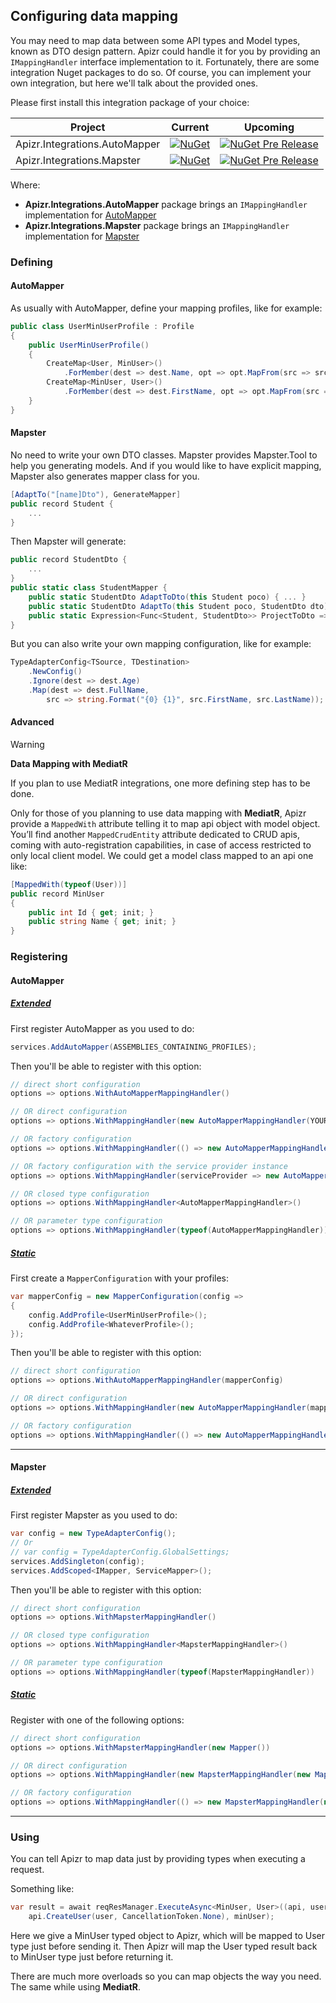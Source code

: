 ﻿## Configuring data mapping

You may need to map data between some API types and Model types, known as DTO design pattern.
Apizr could handle it for you by providing an `IMappingHandler` interface implementation to it.
Fortunately, there are some integration Nuget packages to do so.
Of course, you can implement your own integration, but here we'll talk about the provided ones.

Please first install this integration package of your choice:

|Project|Current|Upcoming|
|-------|-----|-----|
|Apizr.Integrations.AutoMapper|[![NuGet](https://img.shields.io/nuget/v/Apizr.Integrations.AutoMapper.svg)](https://www.nuget.org/packages/Apizr.Integrations.AutoMapper/)|[![NuGet Pre Release](https://img.shields.io/nuget/vpre/Apizr.Integrations.AutoMapper.svg)](https://www.nuget.org/packages/Apizr.Integrations.AutoMapper/)|
|Apizr.Integrations.Mapster|[![NuGet](https://img.shields.io/nuget/v/Apizr.Integrations.Mapster.svg)](https://www.nuget.org/packages/Apizr.Integrations.Mapster/)|[![NuGet Pre Release](https://img.shields.io/nuget/vpre/Apizr.Integrations.Mapster.svg)](https://www.nuget.org/packages/Apizr.Integrations.Mapster/)|

Where:
   - **Apizr.Integrations.AutoMapper** package brings an `IMappingHandler` implementation for [AutoMapper](https://github.com/AutoMapper/AutoMapper)
   - **Apizr.Integrations.Mapster** package brings an `IMappingHandler` implementation for [Mapster](https://github.com/MapsterMapper/Mapster)

### Defining

#### AutoMapper

As usually with AutoMapper, define your mapping profiles, like for example:
```csharp
public class UserMinUserProfile : Profile
{
    public UserMinUserProfile()
    {
        CreateMap<User, MinUser>()
            .ForMember(dest => dest.Name, opt => opt.MapFrom(src => src.FirstName));
        CreateMap<MinUser, User>()
            .ForMember(dest => dest.FirstName, opt => opt.MapFrom(src => src.Name));
    }
}
```

#### Mapster

No need to write your own DTO classes. Mapster provides Mapster.Tool to help you generating models. And if you would like to have explicit mapping, Mapster also generates mapper class for you.

````csharp
[AdaptTo("[name]Dto"), GenerateMapper]
public record Student {
    ...
}
````

Then Mapster will generate:

````csharp
public record StudentDto {
    ...
}
public static class StudentMapper {
    public static StudentDto AdaptToDto(this Student poco) { ... }
    public static StudentDto AdaptTo(this Student poco, StudentDto dto) { ... }
    public static Expression<Func<Student, StudentDto>> ProjectToDto => ...
}
````

But you can also write your own mapping configuration, like for example:
```csharp
TypeAdapterConfig<TSource, TDestination>
    .NewConfig()
    .Ignore(dest => dest.Age)
    .Map(dest => dest.FullName,
        src => string.Format("{0} {1}", src.FirstName, src.LastName));
```

#### Advanced

>[!WARNING]
>
>**Data Mapping with MediatR**
>
>If you plan to use MediatR integrations, one more defining step has to be done.

Only for those of you planning to use data mapping with **MediatR**, Apizr provide a `MappedWith` attribute telling it to map api object with model object.
You’ll find another `MappedCrudEntity` attribute dedicated to CRUD apis, coming with auto-registration capabilities, in case of access restricted to only local client model.
We could get a model class mapped to an api one like:

```csharp
[MappedWith(typeof(User))]
public record MinUser
{
    public int Id { get; init; }
    public string Name { get; init; }
}
```

### Registering

#### AutoMapper

##### [Extended](#tab/tabid-extended)

First register AutoMapper as you used to do:
```csharp
services.AddAutoMapper(ASSEMBLIES_CONTAINING_PROFILES);
```

Then you'll be able to register with this option:

```csharp
// direct short configuration
options => options.WithAutoMapperMappingHandler()

// OR direct configuration
options => options.WithMappingHandler(new AutoMapperMappingHandler(YOUR_MAPPER_CONFIG))

// OR factory configuration
options => options.WithMappingHandler(() => new AutoMapperMappingHandler(YOUR_MAPPER_CONFIG))

// OR factory configuration with the service provider instance
options => options.WithMappingHandler(serviceProvider => new AutoMapperMappingHandler(YOUR_MAPPER_CONFIG))

// OR closed type configuration
options => options.WithMappingHandler<AutoMapperMappingHandler>()

// OR parameter type configuration
options => options.WithMappingHandler(typeof(AutoMapperMappingHandler))
```

##### [Static](#tab/tabid-static)

First create a `MapperConfiguration` with your profiles:

```csharp
var mapperConfig = new MapperConfiguration(config =>
{
    config.AddProfile<UserMinUserProfile>();
    config.AddProfile<WhateverProfile>();
});
```

Then you'll be able to register with this option:

```csharp
// direct short configuration
options => options.WithAutoMapperMappingHandler(mapperConfig)

// OR direct configuration
options => options.WithMappingHandler(new AutoMapperMappingHandler(mapperConfig.CreateMapper()))

// OR factory configuration
options => options.WithMappingHandler(() => new AutoMapperMappingHandler(mapperConfig.CreateMapper()))
```

***

#### Mapster

##### [Extended](#tab/tabid-extended)

First register Mapster as you used to do:
```csharp
var config = new TypeAdapterConfig();
// Or
// var config = TypeAdapterConfig.GlobalSettings;
services.AddSingleton(config);
services.AddScoped<IMapper, ServiceMapper>();
```

Then you'll be able to register with this option:

```csharp
// direct short configuration
options => options.WithMapsterMappingHandler()

// OR closed type configuration
options => options.WithMappingHandler<MapsterMappingHandler>()

// OR parameter type configuration
options => options.WithMappingHandler(typeof(MapsterMappingHandler))
```

##### [Static](#tab/tabid-static)

Register with one of the following options:

```csharp
// direct short configuration
options => options.WithMapsterMappingHandler(new Mapper())

// OR direct configuration
options => options.WithMappingHandler(new MapsterMappingHandler(new Mapper()))

// OR factory configuration
options => options.WithMappingHandler(() => new MapsterMappingHandler(new Mapper()))
```

***

### Using

You can tell Apizr to map data just by providing types when executing a request.

Something like:
```csharp
var result = await reqResManager.ExecuteAsync<MinUser, User>((api, user) => 
    api.CreateUser(user, CancellationToken.None), minUser);
```

Here we give a MinUser typed object to Apizr, which will be mapped to User type just before sending it.
Then Apizr will map the User typed result back to MinUser type just before returning it.

There are much more overloads so you can map objects the way you need. 
The same while using **MediatR**.